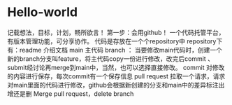 # Hello-world
记载想法，目标，计划，畅所欲言！
第一步：会用github！
一个代码托管平台，有版本管理功能，可分享协作。
代码是存放在一个个repository中
repository下有：readme 介绍文档 main 主代码 
branch ：
当要修改main代码时，创建一个新的branch分支叫feature，将主代码copy一份进行修改，改完后commit 、submit经讨论再merge到main中，当然，也可以选择直接修改。
commit 对修改的内容进行保存，每次commit有一个保存信息
pull request 拉取一个请求，请求对main里面的代码进行修改，github会根据新创建的分支和main中的差异标注出增还是删
Merge pull request，delete branch

